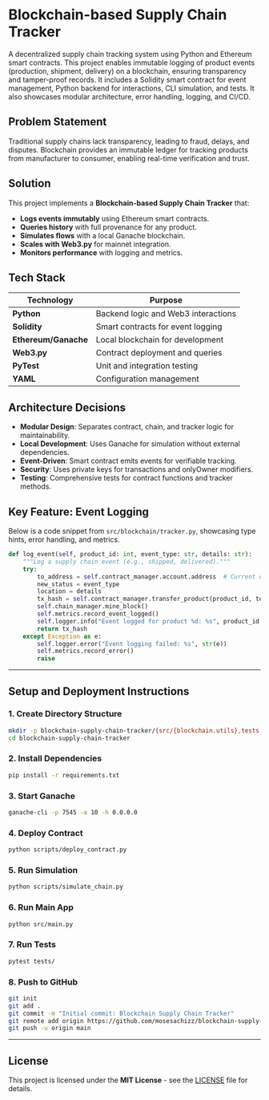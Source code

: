 # Blockchain-based Supply Chain Tracker

A decentralized supply chain tracking system using Python and Ethereum smart contracts. This project enables immutable logging of product events (production, shipment, delivery) on a blockchain, ensuring transparency and tamper-proof records. It includes a Solidity smart contract for event management, Python backend for interactions, CLI simulation, and tests. It also showcases modular architecture, error handling, logging, and CI/CD.

## Problem Statement
Traditional supply chains lack transparency, leading to fraud, delays, and disputes. Blockchain provides an immutable ledger for tracking products from manufacturer to consumer, enabling real-time verification and trust.

## Solution
This project implements a **Blockchain-based Supply Chain Tracker** that:

- **Logs events immutably** using Ethereum smart contracts.
- **Queries history** with full provenance for any product.
- **Simulates flows** with a local Ganache blockchain.
- **Scales with Web3.py** for mainnet integration.
- **Monitors performance** with logging and metrics.

## Tech Stack

| Technology | Purpose |
|-------------|----------|
| **Python** | Backend logic and Web3 interactions |
| **Solidity** | Smart contracts for event logging |
| **Ethereum/Ganache** | Local blockchain for development |
| **Web3.py** | Contract deployment and queries |
| **PyTest** | Unit and integration testing |
| **YAML** | Configuration management |

## Architecture Decisions

- **Modular Design**: Separates contract, chain, and tracker logic for maintainability.  
- **Local Development**: Uses Ganache for simulation without external dependencies.  
- **Event-Driven**: Smart contract emits events for verifiable tracking.  
- **Security**: Uses private keys for transactions and onlyOwner modifiers.  
- **Testing**: Comprehensive tests for contract functions and tracker methods.  

## Key Feature: Event Logging

Below is a code snippet from `src/blockchain/tracker.py`, showcasing type hints, error handling, and metrics.

```python
def log_event(self, product_id: int, event_type: str, details: str):
    """Log a supply chain event (e.g., shipped, delivered)."""
    try:
        to_address = self.contract_manager.account.address  # Current owner
        new_status = event_type
        location = details
        tx_hash = self.contract_manager.transfer_product(product_id, to_address, new_status, location)
        self.chain_manager.mine_block()
        self.metrics.record_event_logged()
        self.logger.info("Event logged for product %d: %s", product_id, event_type)
        return tx_hash
    except Exception as e:
        self.logger.error("Event logging failed: %s", str(e))
        self.metrics.record_error()
        raise
```

---

## Setup and Deployment Instructions

### 1. Create Directory Structure
```bash
mkdir -p blockchain-supply-chain-tracker/{src/{blockchain,utils},tests,scripts,configs,contracts,ganache}
cd blockchain-supply-chain-tracker
```

### 2. Install Dependencies
```bash
pip install -r requirements.txt
```

### 3. Start Ganache
```bash
ganache-cli -p 7545 -a 10 -h 0.0.0.0
```

### 4. Deploy Contract
```bash
python scripts/deploy_contract.py
```

### 5. Run Simulation
```bash
python scripts/simulate_chain.py
```

### 6. Run Main App
```bash
python src/main.py
```

### 7. Run Tests
```bash
pytest tests/
```

### 8. Push to GitHub
```bash
git init
git add .
git commit -m "Initial commit: Blockchain Supply Chain Tracker"
git remote add origin https://github.com/mosesachizz/blockchain-supply-chain-tracker.git
git push -u origin main
```

---

## License
This project is licensed under the **MIT License** - see the [LICENSE](LICENSE) file for details.

